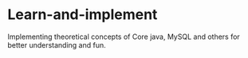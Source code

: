 # Learn-and-implement
Implementing theoretical concepts of Core java, MySQL and others for better understanding and fun.
